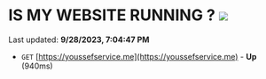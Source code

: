 # IS MY WEBSITE RUNNING ? [![](https://img.shields.io/static/v1?label=Sponsor&message=%E2%9D%A4&logo=GitHub&color=%23fe8e86)](https://github.com/sponsors/<username>)

Last updated: **9/28/2023, 7:04:47 PM**

- `GET` [https://youssefservice.me](https://youssefservice.me) - **Up** (940ms)
